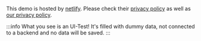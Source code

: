 This demo is hosted by [netlify](https://netlify.com).
Please check their [privacy policy](https://netlify.com/privacy) as well as [our privacy policy](https://hedgedoc.org/privacy-policy).

:::info
What you see is an UI-Test! It's filled with dummy data, not connected to a backend and no data will be saved.
:::
